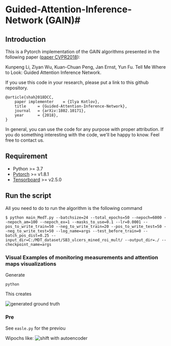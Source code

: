
# Guided-Attention-Inference-Network (GAIN)#

## Introduction ##

This is a Pytorch implementation of the GAIN algorithms presented in the following paper ([paper CVPR2018](https://arxiv.org/abs/1802.10171)):

Kunpeng Li, Ziyan Wu, Kuan-Chuan Peng, Jan Ernst, Yun Fu. Tell Me Where to Look: Guided Attention Inference Network.

If you use this code in your research, please put a link to this github repository.
```
@article{shah2018DCC,
	paper implementer    = {Ilya Kotlov},
	title     = {Guided-Attention-Inference-Network},
	journal   = {arXiv:1802.10171},
	year      = {2018},
}
```

In general, you can use the code for any purpose with proper attribution. If you do something interesting with the code, we'll be happy to know. Feel free to contact us.

## Requirement ##

* Python >= 3.7
* [Pytorch](http://pytorch.org/) >= v1.8.1
* [Tensorboard]() >= v2.5.0

## Run the script ##

All you need to do to run the algorithm is the following command

```
$ python main_MedT.py --batchsize=24 --total_epochs=50 --nepoch=6000 --nepoch_am=100 --nepoch_ex=1 --masks_to_use=0.1 --lr=0.0001 --pos_to_write_train=50 --neg_to_write_train=20 --pos_to_write_test=50 --neg_to_write_test=50 --log_name=args --test_before_train=0 --batch_pos_dist=0.25 --input_dir=C:/MDT_dataset/SB3_ulcers_mined_roi_mult/ --output_dir=./ --checkpoint_name=args
```

### Visual Examples of monitoring measurements and attention maps visualizations ###

Generate
```
python 
```
This creates 

![generated ground truth](https://i.imgur.com/Hx.png)


### Pre ###

See `easle.py` for the previou


Wipochs like:
![shift with autoencoder](https://i.imgur.com/M1.gif)